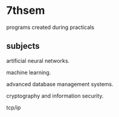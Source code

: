 # 7thsem
programs created during practicals 
## subjects
artificial neural networks.

machine learning.

advanced database management systems.

cryptography and information security.

tcp/ip
